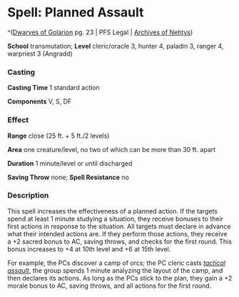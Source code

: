 # Spell: Planned Assault

^([Dwarves of Golarion][ss-planned-assault] pg. 23 | PFS Legal | [Archives of Nehtys][sn-planned-assault])

**School** transmutation; **Level** cleric/oracle 3, hunter 4, paladin 3, ranger 4, warpriest 3 (Angradd)

### Casting

**Casting Time** 1 standard action  

**Components** V, S, DF

### Effect

**Range** close (25 ft. + 5 ft./2 levels)  

**Area** one creature/level, no two of which can be more than 30 ft. apart  

**Duration** 1 minute/level or until discharged  

**Saving Throw** none; **Spell Resistance** no

### Description

This spell increases the effectiveness of a planned action. If the targets spend at least 1 minute studying a situation, they receive bonuses to their first actions in response to the situation. All targets must declare in advance what their intended actions are. If they perform those actions, they receive a +2 sacred bonus to AC, saving throws, and checks for the first round. This bonus increases to +4 at 10th level and +6 at 15th level.  

For example, the PCs discover a camp of orcs; the PC cleric casts _[tactical assault]_, the group spends 1 minute analyzing the layout of the camp, and then declares its actions. As long as the PCs stick to the plan, they gain a +2 morale bonus to AC, saving throws, and all actions for the first round.

[ss-planned-assault]: http://paizo.com/store/downloads/p
[sn-planned-assault]: http://www.archivesofnethys.com/SpellDisplay.aspx?ItemName=Planned%20Assault
[tactical assault]: http://www.archivesofnethys.com/SpellDisplay.aspx?ItemName=tactical%20assault